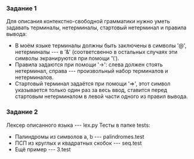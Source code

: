 ### Задание 1
Для описания контекстно-свободной грамматики нужно уметь задавать терминалы,
нетерминалы, стартовый нетерминал и правила вывода: 
* В моём языке терминалы должны быть заключены в символы '@', 
нетерминалы --- в '&' (соответсвенно в остальных случаях эти символы экранируются при помощи '\\').
* Правила задаются при помощи '->': слева должен стоять нетерминал, справа --- произвольный набор терминалов и нетерминалов.
* Стартовый терминал задаётся при помощи '=>', этот символ указывается только один раз за весь ввод, ставится перед стартовым нетерминалом в левой части одного из правил вывода.

### Задание 2
Лексер описанного языка --- lex.py
Тесты в папке tests:
* Палиндромы из символов a, b --- palindromes.test
* ПСП из круглых и квадратных скобок --- seq.test
* Ещё пример --- 3.test